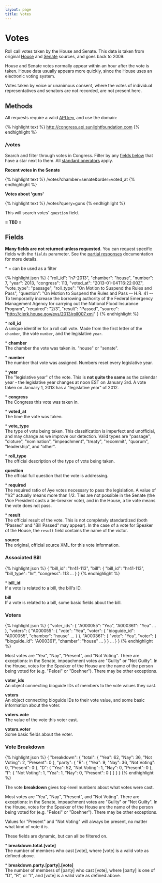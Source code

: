 ```yaml
---
layout: page
title: Votes
---
```

# Votes

Roll call votes taken by the House and Senate. This data is taken from original [House](http://clerk.house.gov/legislative/legvotes.aspx) and [Senate](http://www.senate.gov/pagelayout/legislative/a_three_sections_with_teasers/votes.htm) sources, and goes back to 2009. 

House and Senate votes normally appear within an hour after the vote is taken. House data usually appears more quickly, since the House uses an electronic voting system.

Votes taken by voice or unanimous consent, where the votes of individual representatives and senators are not recorded, are not present here.

## Methods

All requests require a valid [API key](index.html#parameters/api-key), and use the domain:

{% highlight text %}
http://congress.api.sunlightfoundation.com
{% endhighlight %}

### /votes

Search and filter through votes in Congress. Filter by any [fields below](#fields) that have a star next to them. All [standard operators](index.html#parameters/operators) apply.

**Recent votes in the Senate**

{% highlight text %}
/votes?chamber=senate&order=voted_at
{% endhighlight %}

**Votes about 'guns'**

{% highlight text %}
/votes?query=guns
{% endhighlight %}

This will search votes' `question` field.

**= TBD =**

## Fields

**Many fields are not returned unless requested.** You can request specific fields with the `fields` parameter. See the [partial responses](index.html#parameters/partial-responses) documentation for more details.

\* = can be used as a filter

{% highlight json %}
{
"roll_id": "h7-2013",
"chamber": "house",
"number": 7,
"year": 2013,
"congress": 113,
"voted_at": "2013-01-04T16:22:00Z",
"vote_type": "passage",
"roll_type": "On Motion to Suspend the Rules and Pass",
"question": "On Motion to Suspend the Rules and Pass -- H.R. 41 -- To temporarily increase the borrowing authority of the Federal Emergency Management Agency for carrying out the National Flood Insurance Program",
"required": "2/3",
"result": "Passed",
"source": "http://clerk.house.gov/evs/2013/roll007.xml"
}
{% endhighlight %}

\* **roll_id**<br/>
A unique identifier for a roll call vote. Made from the first letter of the `chamber`, the vote `number`, and the legislative `year`.

\* **chamber**<br/>
The chamber the vote was taken in. "house" or "senate".

\* **number**<br/>
The number that vote was assigned. Numbers reset every legislative year.

\* **year**<br/>
The "legislative year" of the vote. This is **not quite the same** as the calendar year - the legislative year changes at noon EST on January 3rd. A vote taken on January 1, 2013 has a "legislative year" of 2012.

\* **congress**<br/>
The Congress this vote was taken in.

\* **voted_at**<br/>
The time the vote was taken.

\* **vote_type**<br/>
The type of vote being taken. This classification is imperfect and unofficial, and may change as we improve our detection. Valid types are "passage", "cloture", "nomination", "impeachment", "treaty", "recommit", "quorum", "leadership", and "other".

\* **roll_type**<br/>
The official description of the type of vote being taken.

**question**<br/>
The official full question that the vote is addressing.

\* **required**<br/>
The required ratio of Aye votes necessary to pass the legislation. A value of "1/2" actually means more than 1/2. Ties are not possible in the Senate (the Vice President casts a tie-breaker vote), and in the House, a tie vote means the vote does not pass.

\* **result**<br/>
The official result of the vote. This is not completely standardized (both "Passed" and "Bill Passed" may appear). In the case of a vote for Speaker of the House, the `result` field contains the name of the victor.

**source**<br/>
The original, official source XML for this vote information.

### Associated Bill

{% highlight json %}
{
"bill_id": "hr41-113",
"bill": {
  "bill_id": "hr41-113",
  "bill_type": "hr",
  "congress": 113
  ...
}
}
{% endhighlight %}

\* **bill_id**<br/>
If a vote is related to a bill, the bill's ID.

**bill**<br/>
If a vote is related to a bill, some basic fields about the bill.

### Voters

{% highlight json %}
{
"voter_ids": {
  "A000055": "Yea",
  "A000361": "Yea"
  ...
},
"voters": {
  "A000055": {
    "vote": "Yea",
    "voter": {
      "bioguide_id": "A000055",
      "chamber": "house"
      ...
    }
  },
  "A000361": {
    "vote": "Yea",
    "voter": {
      "bioguide_id": "A000361",
      "chamber": "house"
      ...
    }
  }
  ...
}
}
{% endhighlight %}

Most votes are "Yea", "Nay", "Present", and "Not Voting". There are exceptions: in the Senate, impeachment votes are "Guilty" or "Not Guilty". In the House, votes for the Speaker of the House are the name of the person being voted for (e.g. "Pelosi" or "Boehner"). There may be other exceptions.

**voter_ids**<br/>
An object connecting bioguide IDs of members to the vote values they cast.

**voters**<br/>
An object connecting bioguide IDs to their vote value, and some basic information about the voter.

**voters.vote**<br/>
The value of the vote this voter cast.

**voters.voter**<br/>
Some basic fields about the voter.

### Vote Breakdown

{% highlight json %}
{
"breakdown": {
  "total": {
    "Yea": 62,
    "Nay": 36,
    "Not Voting": 2,
    "Present": 0
  },
  "party": {
    "R": {
      "Yea": 9,
      "Nay": 36,
      "Not Voting": 0,
      "Present": 0
    },
    "D": {
      "Yea": 52,
      "Not Voting": 1,
      "Nay": 0,
      "Present": 0
    },
    "I": {
      "Not Voting": 1,
      "Yea": 1,
      "Nay": 0,
      "Present": 0
    }
  }
}
}
{% endhighlight %}

The vote **breakdown** gives top-level numbers about what votes were cast.

Most votes are "Yea", "Nay", "Present", and "Not Voting". There are exceptions: in the Senate, impeachment votes are "Guilty" or "Not Guilty". In the House, votes for the Speaker of the House are the name of the person being voted for (e.g. "Pelosi" or "Boehner"). There may be other exceptions.

Values for "Present" and "Not Voting" will always be present, no matter what kind of vote it is.

These fields are dynamic, but can all be filtered on.

\* **breakdown.total.[vote]**<br/>
The number of members who cast [vote], where [vote] is a valid vote as defined above.

\* **breakdown.party.[party].[vote]**<br/>
The number of members of [party] who cast [vote], where [party] is one of "D", "R", or "I", and [vote] is a valid vote as defined above.